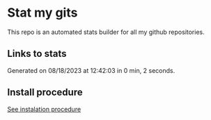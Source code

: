 # Stat my gits

This repo is an automated stats builder for all my github repositories.

## Links to stats


Generated on 08/18/2023 at 12:42:03 in 0 min, 2 seconds.

## Install procedure

[See instalation procedure](./src/install.md)
